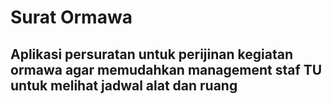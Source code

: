 # Surat Ormawa
## Aplikasi persuratan untuk perijinan kegiatan ormawa agar memudahkan management staf TU untuk melihat jadwal alat dan ruang
